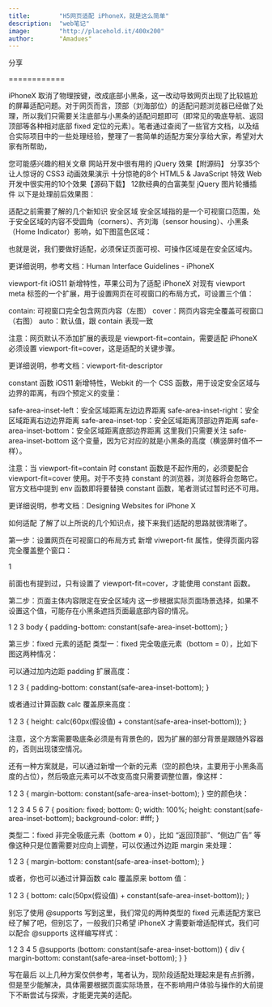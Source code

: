 ```yaml
---
title:        "H5网页适配 iPhoneX，就是这么简单"
description:  "web笔记"
image:        "http://placehold.it/400x200"
author:       "Amadues"
---
```

分享

============

iPhoneX 取消了物理按键，改成底部小黑条，这一改动导致网页出现了比较尴尬的屏幕适配问题。对于网页而言，顶部（刘海部位）的适配问题浏览器已经做了处理，所以我们只需要关注底部与小黑条的适配问题即可（即常见的吸底导航、返回顶部等各种相对底部 fixed 定位的元素）。笔者通过查阅了一些官方文档，以及结合实际项目中的一些处理经验，整理了一套简单的适配方案分享给大家，希望对大家有所帮助，

您可能感兴趣的相关文章
网站开发中很有用的 jQuery 效果【附源码】
分享35个让人惊讶的 CSS3 动画效果演示
十分惊艳的8个 HTML5 & JavaScript 特效
Web 开发中很实用的10个效果【源码下载】
12款经典的白富美型 jQuery 图片轮播插件
以下是处理前后效果图：



适配之前需要了解的几个新知识
安全区域
安全区域指的是一个可视窗口范围，处于安全区域的内容不受圆角（corners）、齐刘海（sensor housing）、小黑条（Home Indicator）影响，如下图蓝色区域：



也就是说，我们要做好适配，必须保证页面可视、可操作区域是在安全区域内。

更详细说明，参考文档：Human Interface Guidelines - iPhoneX

viewport-fit
iOS11 新增特性，苹果公司为了适配 iPhoneX 对现有 viewport meta 标签的一个扩展，用于设置网页在可视窗口的布局方式，可设置三个值：

contain: 可视窗口完全包含网页内容（左图）
cover：网页内容完全覆盖可视窗口（右图）
auto：默认值，跟 contain 表现一致


注意：网页默认不添加扩展的表现是 viewport-fit=contain，需要适配 iPhoneX 必须设置 viewport-fit=cover，这是适配的关键步骤。

更详细说明，参考文档：viewport-fit-descriptor

constant 函数
iOS11 新增特性，Webkit 的一个 CSS 函数，用于设定安全区域与边界的距离，有四个预定义的变量：

safe-area-inset-left：安全区域距离左边边界距离
safe-area-inset-right：安全区域距离右边边界距离
safe-area-inset-top：安全区域距离顶部边界距离
safe-area-inset-bottom：安全区域距离底部边界距离
这里我们只需要关注 safe-area-inset-bottom 这个变量，因为它对应的就是小黑条的高度（横竖屏时值不一样）。

注意：当 viewport-fit=contain 时 constant 函数是不起作用的，必须要配合 viewport-fit=cover 使用。对于不支持 constant 的浏览器，浏览器将会忽略它。
官方文档中提到 env 函数即将要替换 constant 函数，笔者测试过暂时还不可用。

更详细说明，参考文档：Designing Websites for iPhone X

如何适配
了解了以上所说的几个知识点，接下来我们适配的思路就很清晰了。

第一步：设置网页在可视窗口的布局方式
新增 viweport-fit 属性，使得页面内容完全覆盖整个窗口：

1
<meta name="viewport" content="width=device-width, viewport-fit=cover">
 

前面也有提到过，只有设置了 viewport-fit=cover，才能使用 constant 函数。

第二步：页面主体内容限定在安全区域内
这一步根据实际页面场景选择，如果不设置这个值，可能存在小黑条遮挡页面最底部内容的情况。

1
2
3
body {
padding-bottom: constant(safe-area-inset-bottom);
}
 

第三步：fixed 元素的适配
类型一：fixed 完全吸底元素（bottom = 0），比如下图这两种情况：


可以通过加内边距 padding 扩展高度：

1
2
3
{
padding-bottom: constant(safe-area-inset-bottom);
}
 

或者通过计算函数 calc 覆盖原来高度：

1
2
3
{
height: calc(60px(假设值) + constant(safe-area-inset-bottom));
}
 

注意，这个方案需要吸底条必须是有背景色的，因为扩展的部分背景是跟随外容器的，否则出现镂空情况。

还有一种方案就是，可以通过新增一个新的元素（空的颜色块，主要用于小黑条高度的占位），然后吸底元素可以不改变高度只需要调整位置，像这样：

1
2
3
{
margin-bottom: constant(safe-area-inset-bottom);
}
空的颜色块：

1
2
3
4
5
6
7
{
position: fixed;
bottom: 0;
width: 100%;
height: constant(safe-area-inset-bottom);
background-color: #fff;
}
 

类型二：fixed 非完全吸底元素（bottom ≠ 0），比如 “返回顶部”、“侧边广告” 等
像这种只是位置需要对应向上调整，可以仅通过外边距 margin 来处理：

1
2
3
{
margin-bottom: constant(safe-area-inset-bottom);
}
 

或者，你也可以通过计算函数 calc 覆盖原来 bottom 值：

1
2
3
{
bottom: calc(50px(假设值) + constant(safe-area-inset-bottom));
}
 

别忘了使用 @supports
写到这里，我们常见的两种类型的 fixed 元素适配方案已经了解了吧，但别忘了，一般我们只希望 iPhoneX 才需要新增适配样式，我们可以配合 @supports 这样编写样式：

1
2
3
4
5
@supports (bottom: constant(safe-area-inset-bottom)) {
div {
margin-bottom: constant(safe-area-inset-bottom);
}
}
 

写在最后
以上几种方案仅供参考，笔者认为，现阶段适配处理起来是有点折腾，但是至少能解决，具体需要根据页面实际场景，在不影响用户体验与操作的大前提下不断尝试与探索，才能更完美的适配。
